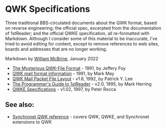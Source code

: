QWK Specifications
==================

Three traditional BBS-circulated documents about the QWK format, based on
reverse engineering; the official spec, excerpted from the documentation
of 1stReader; and the official QWKE specification, all re-formatted with
Markdown. Although I consider some of this material to be inaccurate,
I've tried to avoid editing for content, except to remove references to
web sites, boards and addresses that are no longer working.

Markdown by [William McBrine](https://wmcbrine.com/), January 2022

- [The Mysterious QWK-File Format](qwkfoy.md) - 1991, by Jeffery Foy
- [QWK mail format information](qwkmay.md) - 1991, by Mark May
- [QWK Mail Packet File Layout](qwklay.md) - v1.6, 1992, by Patrick Y. Lee
- [The Programmer's Guide to 1stReader](qwk1st.md) - v2.0, 1995, by Mark Herring
- [QWKE Specifications](qwke.md) - v1.02, 1997, by Peter Rocca


See also:
---------

- [Synchronet QWK reference](https://wiki.synchro.net/ref:qwk) - covers
  QWK, QWKE, and Synchronet extensions to QWK
